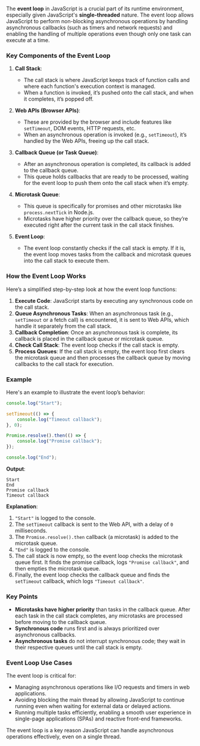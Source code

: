 The **event loop** in JavaScript is a crucial part of its runtime environment, especially given JavaScript's **single-threaded** nature. The event loop allows JavaScript to perform non-blocking asynchronous operations by handling asynchronous callbacks (such as timers and network requests) and enabling the handling of multiple operations even though only one task can execute at a time. 

### Key Components of the Event Loop

1. **Call Stack**:
   - The call stack is where JavaScript keeps track of function calls and where each function's execution context is managed. 
   - When a function is invoked, it’s pushed onto the call stack, and when it completes, it’s popped off.

2. **Web APIs (Browser APIs)**:
   - These are provided by the browser and include features like `setTimeout`, DOM events, HTTP requests, etc.
   - When an asynchronous operation is invoked (e.g., `setTimeout`), it’s handled by the Web APIs, freeing up the call stack.

3. **Callback Queue (or Task Queue)**:
   - After an asynchronous operation is completed, its callback is added to the callback queue. 
   - This queue holds callbacks that are ready to be processed, waiting for the event loop to push them onto the call stack when it’s empty.

4. **Microtask Queue**:
   - This queue is specifically for promises and other microtasks like `process.nextTick` in Node.js.
   - Microtasks have higher priority over the callback queue, so they’re executed right after the current task in the call stack finishes.

5. **Event Loop**:
   - The event loop constantly checks if the call stack is empty. If it is, the event loop moves tasks from the callback and microtask queues into the call stack to execute them.

### How the Event Loop Works

Here’s a simplified step-by-step look at how the event loop functions:

1. **Execute Code**: JavaScript starts by executing any synchronous code on the call stack.
2. **Queue Asynchronous Tasks**: When an asynchronous task (e.g., `setTimeout` or a fetch call) is encountered, it is sent to Web APIs, which handle it separately from the call stack.
3. **Callback Completion**: Once an asynchronous task is complete, its callback is placed in the callback queue or microtask queue.
4. **Check Call Stack**: The event loop checks if the call stack is empty.
5. **Process Queues**: If the call stack is empty, the event loop first clears the microtask queue and then processes the callback queue by moving callbacks to the call stack for execution.

### Example

Here's an example to illustrate the event loop’s behavior:

```javascript
console.log("Start");

setTimeout(() => {
    console.log("Timeout callback");
}, 0);

Promise.resolve().then(() => {
    console.log("Promise callback");
});

console.log("End");
```

**Output**:
```
Start
End
Promise callback
Timeout callback
```

**Explanation**:

1. `"Start"` is logged to the console.
2. The `setTimeout` callback is sent to the Web API, with a delay of `0` milliseconds.
3. The `Promise.resolve().then` callback (a microtask) is added to the microtask queue.
4. `"End"` is logged to the console.
5. The call stack is now empty, so the event loop checks the microtask queue first. It finds the promise callback, logs `"Promise callback"`, and then empties the microtask queue.
6. Finally, the event loop checks the callback queue and finds the `setTimeout` callback, which logs `"Timeout callback"`.

### Key Points

- **Microtasks have higher priority** than tasks in the callback queue. After each task in the call stack completes, any microtasks are processed before moving to the callback queue.
- **Synchronous code** runs first and is always prioritized over asynchronous callbacks.
- **Asynchronous tasks** do not interrupt synchronous code; they wait in their respective queues until the call stack is empty.

### Event Loop Use Cases

The event loop is critical for:
- Managing asynchronous operations like I/O requests and timers in web applications.
- Avoiding blocking the main thread by allowing JavaScript to continue running even when waiting for external data or delayed actions.
- Running multiple tasks efficiently, enabling a smooth user experience in single-page applications (SPAs) and reactive front-end frameworks. 

The event loop is a key reason JavaScript can handle asynchronous operations effectively, even on a single thread.
